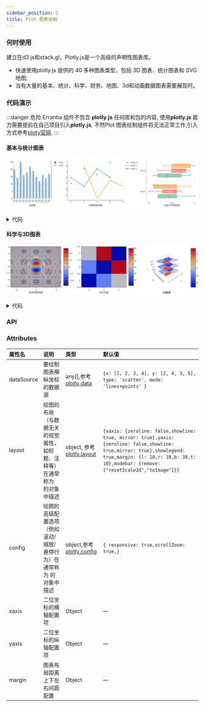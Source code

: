 ```yaml
---
sidebar_position: 2
title: Plot 图表绘制
---
```


### 何时使用
建立在d3.js和stack.gl，Plotly.js是一个高级的声明性图表库。
- 快速使用plotly.js 提供的 40 多种图表类型，包括 3D 图表、统计图表和 SVG 地图;
- 当有大量的基本、统计、科学、财务、地图、3d和动画数据图表需要展现时。

### 代码演示
:::danger 危险
Errantia 组件不包含 **plotly.js** 任何库和包的内容, 使用**plotly.js** 能力需要提前在自己项目引入**plotly.js**, 不然Plot 图表绘制组件将无法正常工作,引入方式参考[ploty官网](https://plotly.com/javascript/getting-started/).
:::
#### 基本与统计图表
![table demo](../../../static/img/plotlyBase.png)
<details>
  <summary>代码</summary>
  ```html
  <template>
    <erFlex>
      <div style="width: 400px; height: 300px;">
        <erPlot 
          :dataSource="data"
          :layout="layout"
        />
      </div>
      <div style="width: 500px; height: 300px;">
        <erPlot
          :dataSource="data1"
          :xaxis="{title: '折线和散点图', zeroline: true, showline: true, mirror: false }"
          :yaxis="{zeroline: true, showline: true, mirror: false}"
          :margin="{b: 40}"
        />
      </div>
      <div style="width: 400px; height: 300px;">
        <erPlot
          :dataSource="data2"
          :layout="layout2"
          :margin="{l: 40}"
        />
      </div>
    </erFlex>
  </template>
  <script setup lang="ts">
    // 柱状图数据区域
    const data = [
      {
        x: ['1月', '2月', '3月', '4月', '5月', '6月', '7月', '8月', '9月', '10月', '11月', '12月'],
        y: [20, 14, 25, 16, 18, 22, 19, 15, 12, 16, 14, 17],
        type: 'bar',
        name: '产品1',
        marker: {
          color: 'rgb(49,130,189)',
          opacity: 0.7,
        }
      },
      {
        x: ['1月', '2月', '3月', '4月', '5月', '6月', '7月', '8月', '9月', '10月', '11月', '12月'],
        y: [19, 14, 22, 14, 16, 19, 15, 14, 10, 12, 12, 16],
        type: 'bar',
        name: '产品2',
        marker: {
          color: 'rgb(204,204,204)',
          opacity: 0.5
        }
      }
    ];
    const layout = {
      xaxis: {
        title: '柱状图',
        tickangle: -45
      },
      margin: {
        l: 40,
        r: 10,
        b: 50,
        t: 10,
      },
      barmode: 'group'
    };
    // 折线与散点数据区域
    const data1 = [
      {
        x: [1, 2, 3, 4],
        y: [10, 15, 13, 17],
        mode: 'markers',
        type: 'scatter'
      }, 
      {
        x: [2, 3, 4, 5],
        y: [16, 5, 11, 9],
        mode: 'lines',
        type: 'scatter'
      }, 
      {
        x: [1, 2, 3, 4],
        y: [12, 9, 15, 12],
        mode: 'lines+markers',
        type: 'scatter'
      }
    ];
    // 箱型图数据区域
    const y = [
      'day 1', 'day 1', 'day 1', 'day 1', 'day 1', 'day 1',
      'day 2', 'day 2', 'day 2', 'day 2', 'day 2', 'day 2'
    ]
    const data2 = [
      {
        x: [0.2, 0.2, 0.6, 1.0, 0.5, 0.4, 0.2, 0.7, 0.9, 0.1, 0.5, 0.3],
        y: y,
        name: 'kale',
        marker: {color: '#3D9970'},
        type: 'box',
        boxmean: false,
        orientation: 'h'
      }, 
      {
        x: [0.6, 0.7, 0.3, 0.6, 0.0, 0.5, 0.7, 0.9, 0.5, 0.8, 0.7, 0.2],
        y: y,
        name: 'radishes',
        marker: {color: '#FF4136'},
        type: 'box',
        boxmean: false,
        orientation: 'h'
      }, 
      {
        x: [0.1, 0.3, 0.1, 0.9, 0.6, 0.6, 0.9, 1.0, 0.3, 0.6, 0.8, 0.5],
        y: y,
        name: 'carrots',
        marker: {color: '#FF851B'},
        type: 'box',
        boxmean: false,
        orientation: 'h'
      }
    ];
    const layout2 = {
      xaxis: {
        title: '分组水平箱形图',
        zeroline: false,
        showline: false,
      },
      yaxis: {
        zeroline: true, 
        showline: true, 
        mirror: false
      },
      boxmode: 'group',
      showlegend: false,
    };
  </script>
  ```
</details>

#### 科学与3D图表
![tableBorder demo](../../../static/img/plotlyBetter.png)
<details>
  <summary>代码</summary>
  ```html
  <template>
    <erFlex>
      <div style="width: 450px; height: 300px;">
        <erPlot 
          :dataSource="data"
          :xaxis="{title: '简单等值线图'}"
          :margin="{b: 40, l:30}"
        />
      </div>
      <div style="width: 400px; height: 300px;">
        <erPlot
          :dataSource="[{
              z: [[1, 20, 30], [20, 1, 60], [30, 60, 1]],
              type: 'heatmap'
          }]"
          :xaxis="{title: '基本热图' }"
          :margin="{l: 30, b: 40}"
        />
      </div>
      <div style="width: 400px; height: 300px;">
        <erPlot
          :dataSource="data2"
          :margin="{l: 40, b: 30}"
        />
        <div style="margin-left: 140px; margin-top: -18px; position: fixed;">3d图表</div>
      </div>
    </erFlex>
  </template>
  <script setup lang="ts">
    // 等线数据区域
    const size = 100;
    let x = new Array(size);
    let y = new Array(size);
    let z = new Array(size);
    let i = undefined;
    let j = undefined;
    for(i = 0; i < size; i++) {
      x[i] = y[i] = -2 * Math.PI + 4 * Math.PI * i / size;
        z[i] = new Array(size);
    }
    for(i = 0; i < size; i++) {
        for(j = 0; j < size; j++) {
          var r2 = x[i]*x[i] + y[j]*y[j];
          z[i][j] = Math.sin(x[i]) * Math.cos(y[j]) * Math.sin(r2) / Math.log(r2+1);
      }
    }
    const data = [{
        z: z,
        x: x,
        y: y,
        type: 'contour'
      }
    ];
    // 3D数据区域
    const z1 = [
        [8.83,8.89,8.81,8.87,8.9,8.87],
        [8.89,8.94,8.85,8.94,8.96,8.92],
        [8.84,8.9,8.82,8.92,8.93,8.91],
        [8.79,8.85,8.79,8.9,8.94,8.92],
        [8.79,8.88,8.81,8.9,8.95,8.92],
        [8.8,8.82,8.78,8.91,8.94,8.92],
        [8.75,8.78,8.77,8.91,8.95,8.92],
        [8.8,8.8,8.77,8.91,8.95,8.94],
        [8.74,8.81,8.76,8.93,8.98,8.99],
        [8.89,8.99,8.92,9.1,9.13,9.11],
        [8.97,8.97,8.91,9.09,9.11,9.11],
        [9.04,9.08,9.05,9.25,9.28,9.27],
        [9,9.01,9,9.2,9.23,9.2],
        [8.99,8.99,8.98,9.18,9.2,9.19],
        [8.93,8.97,8.97,9.18,9.2,9.18]
    ];
    const z2 = [];
    const z3 = []
    {
      let i = undefined;
      let j = undefined;
      for (i=0;i<z1.length;i++ ) { 
        let z2_row = [];
          for(j=0;j<z1[i].length;j++) { 
            z2_row.push(z1[i][j]+1);
          }
          z2.push(z2_row);
      }
      for ( i=0;i<z1.length;i++ ) { 
        let z3_row = [];
          for( j=0;j<z1[i].length;j++) { 
            z3_row.push(z1[i][j]-1);
          }
          z3.push(z3_row);
      }
    }
    const data_z1 = {z: z1, type: 'surface'};
    const data_z2 = {z: z2, showscale: false, opacity:0.9, type: 'surface'};
    const data_z3 = {z: z3, showscale: false, opacity:0.9, type: 'surface'};
    const data2 = [data_z1, data_z2, data_z3];
  </script>
  ```
</details>

### API
### Attributes
|属性名|说明|类型|默认值|
|:------|:------|:------|:------|
|dataSource|要绘制图表横纵坐标的数据源|any[],参考[plotly.data](https://plotly.com/javascript/reference/)|`{x: [1, 2, 3, 4], y: [2, 4, 3, 5], type: 'scatter', mode: 'lines+points' }`|
|layout|绘图的布局（与数据无关的视觉属性，如标题、注释等）在通常称为 的对象中描述|object, 参考[plotly.layout](https://plotly.com/javascript/reference/layout/)|`{xaxis: {zeroline: false,showline: true, mirror: true},yaxis: {zeroline: false,showline: true,mirror: true},showlegend: true,margin: {l: 10,r: 10,b: 30,t: 10},modebar: {remove: ["resetScale2d","toImage"]}}`|
|config|绘图的高级配置选项（例如滚动/缩放/悬停行为）在通常称为 的对象中描述|object,参考[plotly.config](https://plotly.com/javascript/configuration-options/)|`{ responsive: true,scrollZoom: true,}`|
|xaxis|二位坐标的横轴配置项|Object|—|
|yaxis|二位坐标的纵轴配置项|Object|—|
|margin|图表布局距离上下左右间距配置|Object|—|
